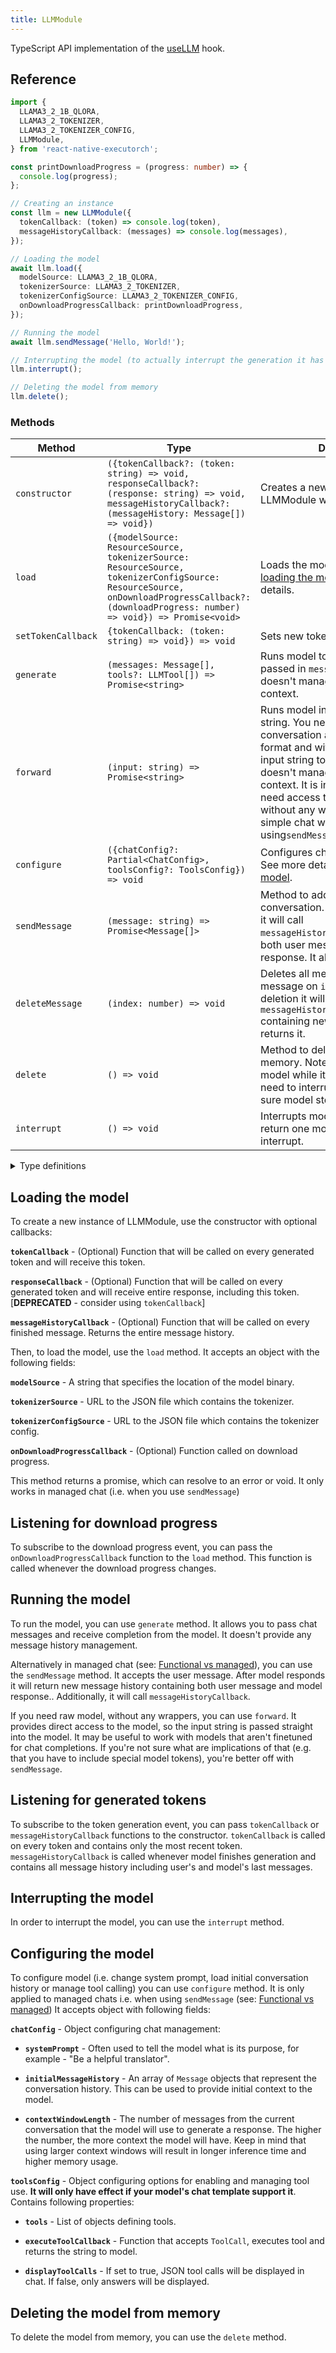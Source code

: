 ```yaml
---
title: LLMModule
---
```


TypeScript API implementation of the [useLLM](../../02-hooks/01-natural-language-processing/useLLM.md) hook.

## Reference

```typescript
import {
  LLAMA3_2_1B_QLORA,
  LLAMA3_2_TOKENIZER,
  LLAMA3_2_TOKENIZER_CONFIG,
  LLMModule,
} from 'react-native-executorch';

const printDownloadProgress = (progress: number) => {
  console.log(progress);
};

// Creating an instance
const llm = new LLMModule({
  tokenCallback: (token) => console.log(token),
  messageHistoryCallback: (messages) => console.log(messages),
});

// Loading the model
await llm.load({
  modelSource: LLAMA3_2_1B_QLORA,
  tokenizerSource: LLAMA3_2_TOKENIZER,
  tokenizerConfigSource: LLAMA3_2_TOKENIZER_CONFIG,
  onDownloadProgressCallback: printDownloadProgress,
});

// Running the model
await llm.sendMessage('Hello, World!');

// Interrupting the model (to actually interrupt the generation it has to be called when sendMessage or forward is running)
llm.interrupt();

// Deleting the model from memory
llm.delete();
```

### Methods

| Method             | Type                                                                                                                                                                                        | Description                                                                                                                                                                                                                                                                                                                                                                 |
| ------------------ | ------------------------------------------------------------------------------------------------------------------------------------------------------------------------------------------- | --------------------------------------------------------------------------------------------------------------------------------------------------------------------------------------------------------------------------------------------------------------------------------------------------------------------------------------------------------------------------- |
| `constructor`      | `({tokenCallback?: (token: string) => void, responseCallback?: (response: string) => void, messageHistoryCallback?: (messageHistory: Message[]) => void})`                                  | Creates a new instance of LLMModule with optional callbacks.                                                                                                                                                                                                                                                                                                                |
| `load`             | `({modelSource: ResourceSource, tokenizerSource: ResourceSource, tokenizerConfigSource: ResourceSource, onDownloadProgressCallback?: (downloadProgress: number) => void}) => Promise<void>` | Loads the model. Checkout the [loading the model](#loading-the-model) section for details.                                                                                                                                                                                                                                                                                  |
| `setTokenCallback` | `{tokenCallback: (token: string) => void}) => void`                                                                                                                                         | Sets new token callback.                                                                                                                                                                                                                                                                                                                                                    |
| `generate`         | `(messages: Message[], tools?: LLMTool[]) => Promise<string>`                                                                                                                               | Runs model to complete chat passed in `messages` argument. It doesn't manage conversation context.                                                                                                                                                                                                                                                                          |
| `forward`          | `(input: string) => Promise<string>`                                                                                                                                                        | Runs model inference with raw input string. You need to provide entire conversation and prompt (in correct format and with special tokens!) in input string to this method. It doesn't manage conversation context. It is intended for users that need access to the model itself without any wrapper. If you want a simple chat with model the consider using`sendMessage` |
| `configure`        | `({chatConfig?: Partial<ChatConfig>, toolsConfig?: ToolsConfig}) => void`                                                                                                                   | Configures chat and tool calling. See more details in [configuring the model](#configuring-the-model).                                                                                                                                                                                                                                                                      |
| `sendMessage`      | `(message: string) => Promise<Message[]>`                                                                                                                                                   | Method to add user message to conversation. After model responds it will call `messageHistoryCallback()`containing both user message and model response. It also returns them.                                                                                                                                                                                              |
| `deleteMessage`    | `(index: number) => void`                                                                                                                                                                   | Deletes all messages starting with message on `index` position. After deletion it will call `messageHistoryCallback()` containing new history. It also returns it.                                                                                                                                                                                                          |
| `delete`           | `() => void`                                                                                                                                                                                | Method to delete the model from memory. Note you cannot delete model while it's generating. You need to interrupt it first and make sure model stopped generation.                                                                                                                                                                                                          |
| `interrupt`        | `() => void`                                                                                                                                                                                | Interrupts model generation. It may return one more token after interrupt.                                                                                                                                                                                                                                                                                                  |

<details>
<summary>Type definitions</summary>

```typescript
type ResourceSource = string | number | object;

type MessageRole = 'user' | 'assistant' | 'system';

interface Message {
  role: MessageRole;
  content: string;
}
interface ChatConfig {
  initialMessageHistory: Message[];
  contextWindowLength: number;
  systemPrompt: string;
}

// tool calling
interface ToolsConfig {
  tools: LLMTool[];
  executeToolCallback: (call: ToolCall) => Promise<string | null>;
  displayToolCalls?: boolean;
}

interface ToolCall {
  toolName: string;
  arguments: Object;
}

type LLMTool = Object;
```

</details>

## Loading the model

To create a new instance of LLMModule, use the constructor with optional callbacks:

**`tokenCallback`** - (Optional) Function that will be called on every generated token and will receive this token.

**`responseCallback`** - (Optional) Function that will be called on every generated token and will receive entire response, including this token. [**DEPRECATED** - consider using `tokenCallback`]

**`messageHistoryCallback`** - (Optional) Function that will be called on every finished message. Returns the entire message history.

Then, to load the model, use the `load` method. It accepts an object with the following fields:

**`modelSource`** - A string that specifies the location of the model binary.

**`tokenizerSource`** - URL to the JSON file which contains the tokenizer.

**`tokenizerConfigSource`** - URL to the JSON file which contains the tokenizer config.

**`onDownloadProgressCallback`** - (Optional) Function called on download progress.

This method returns a promise, which can resolve to an error or void. It only works in managed chat (i.e. when you use `sendMessage`)

## Listening for download progress

To subscribe to the download progress event, you can pass the `onDownloadProgressCallback` function to the `load` method. This function is called whenever the download progress changes.

## Running the model

To run the model, you can use `generate` method. It allows you to pass chat messages and receive completion from the model. It doesn't provide any message history management.

Alternatively in managed chat (see: [Functional vs managed](../../02-hooks/01-natural-language-processing/useLLM.md#functional-vs-managed)), you can use the `sendMessage` method. It accepts the user message. After model responds it will return new message history containing both user message and model response.. Additionally, it will call `messageHistoryCallback`.

If you need raw model, without any wrappers, you can use `forward`. It provides direct access to the model, so the input string is passed straight into the model. It may be useful to work with models that aren't finetuned for chat completions. If you're not sure what are implications of that (e.g. that you have to include special model tokens), you're better off with `sendMessage`.

## Listening for generated tokens

To subscribe to the token generation event, you can pass `tokenCallback` or `messageHistoryCallback` functions to the constructor. `tokenCallback` is called on every token and contains only the most recent token. `messageHistoryCallback` is called whenever model finishes generation and contains all message history including user's and model's last messages.

## Interrupting the model

In order to interrupt the model, you can use the `interrupt` method.

## Configuring the model

To configure model (i.e. change system prompt, load initial conversation history or manage tool calling) you can use
`configure` method. It is only applied to managed chats i.e. when using `sendMessage` (see: [Functional vs managed](../../02-hooks/01-natural-language-processing/useLLM.md#functional-vs-managed)) It accepts object with following fields:

**`chatConfig`** - Object configuring chat management:

- **`systemPrompt`** - Often used to tell the model what is its purpose, for example - "Be a helpful translator".

- **`initialMessageHistory`** - An array of `Message` objects that represent the conversation history. This can be used to provide initial context to the model.

- **`contextWindowLength`** - The number of messages from the current conversation that the model will use to generate a response. The higher the number, the more context the model will have. Keep in mind that using larger context windows will result in longer inference time and higher memory usage.

**`toolsConfig`** - Object configuring options for enabling and managing tool use. **It will only have effect if your model's chat template support it**. Contains following properties:

- **`tools`** - List of objects defining tools.

- **`executeToolCallback`** - Function that accepts `ToolCall`, executes tool and returns the string to model.

- **`displayToolCalls`** - If set to true, JSON tool calls will be displayed in chat. If false, only answers will be displayed.

## Deleting the model from memory

To delete the model from memory, you can use the `delete` method.
